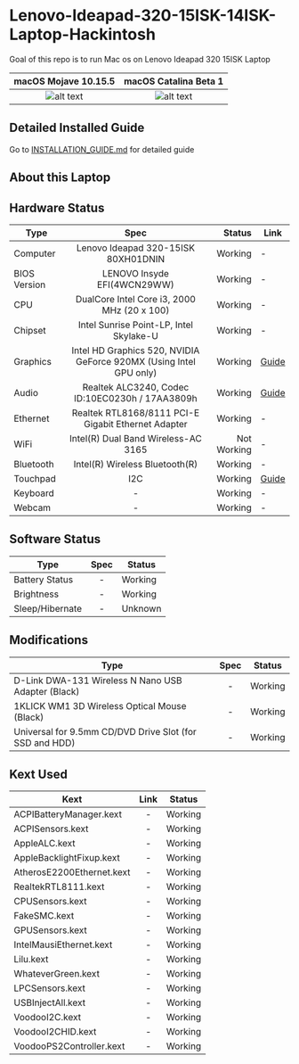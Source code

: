 # Lenovo-Ideapad-320-15ISK-14ISK-Laptop-Hackintosh
Goal of this repo is to run Mac os on Lenovo Ideapad 320 15ISK Laptop

macOS Mojave 10.15.5            |  macOS Catalina Beta 1
:-------------------------:|:-------------------------:
![alt text](https://raw.githubusercontent.com/gajjartejas/Lenovo-Ideapad-320-15ISK-Laptop-Hackintosh/master/10.14.x/10.14.5/Screenshot.png)  |  ![alt text](https://raw.githubusercontent.com/gajjartejas/Lenovo-Ideapad-320-15ISK-Laptop-Hackintosh/master/10.15.x/10.15.beta1/screenshot.png)




## Detailed Installed Guide

Go to [INSTALLATION_GUIDE.md](INSTALLATION_GUIDE.md) for detailed guide

## About this Laptop

## Hardware Status

Type | Spec | Status | Link
---------|:---------:|----------:|----------
Computer		| Lenovo Ideapad 320-15ISK 80XH01DNIN   | Working | -
BIOS Version	| LENOVO Insyde EFI(4WCN29WW) | Working | -
CPU				| DualCore Intel Core i3, 2000 MHz (20 x 100) | Working | -
Chipset			| Intel Sunrise Point-LP, Intel Skylake-U | Working | -
Graphics		| Intel HD Graphics 520, NVIDIA GeForce 920MX (Using Intel GPU only) | Working | [Guide](https://www.tonymacx86.com/threads/guide-intel-framebuffer-patching-using-whatevergreen.256490/)
Audio			| Realtek ALC3240, Codec ID:10EC0230h / 17AA3809h | Working | [Guide](https://github.com/acidanthera/AppleALC/wiki/Installation-and-usage)
Ethernet		| Realtek RTL8168/8111 PCI-E Gigabit Ethernet Adapter | Working | -
WiFi			| Intel(R) Dual Band Wireless-AC 3165 | Not Working | -
Bluetooth		| Intel(R) Wireless Bluetooth(R) | Working | -
Touchpad		| I2C | Working | [Guide](10.14.x/10.14.3/Touchpad-Guide.md)
Keyboard		| - | Working | -
Webcam		| - | Working | -

## Software Status

Type | Spec | Status
---------|:---------:|----------
Battery Status		| - | Working
Brightness		| - | Working
Sleep/Hibernate		| - | Unknown

## Modifications

Type | Spec | Status
---------|:---------:|----------
D-Link DWA-131 Wireless N Nano USB Adapter (Black) 		| - | Working
1KLICK WM1 3D Wireless Optical Mouse (Black)		| - | Working
Universal for 9.5mm CD/DVD Drive Slot (for SSD and HDD)		| - | Working

## Kext Used

Kext | Link | Status
---------|:---------:|----------
ACPIBatteryManager.kext 		| - | Working
ACPISensors.kext		| - | Working
AppleALC.kext		| - | Working
AppleBacklightFixup.kext		| - | Working
AtherosE2200Ethernet.kext		| - | Working
RealtekRTL8111.kext		| - | Working
CPUSensors.kext		| - | Working
FakeSMC.kext		| - | Working
GPUSensors.kext		| - | Working
IntelMausiEthernet.kext		| - | Working
Lilu.kext		| - | Working
WhateverGreen.kext		| - | Working
LPCSensors.kext		| - | Working
USBInjectAll.kext		| - | Working
VoodooI2C.kext		| - | Working
VoodooI2CHID.kext		| - | Working
VoodooPS2Controller.kext		| - | Working
